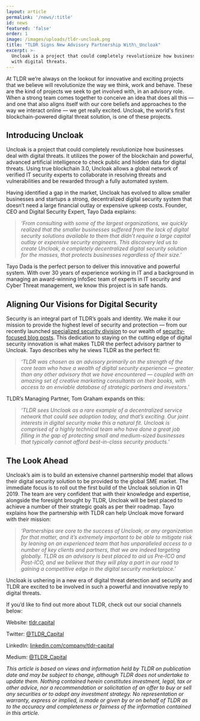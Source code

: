 ```yaml
---
layout: article
permalink: '/news/:title'
id: news
featured: 'false'
order: 1
image: /images/uploads/tldr-uncloak.png
title: "TLDR Signs New Advisory Partnership With\_Uncloak"
excerpt: >-
  Uncloak is a project that could completely revolutionize how businesses deal
  with digital threats.
---
```

At TLDR we’re always on the lookout for innovative and exciting projects that we believe will revolutionize the way we think, work and behave. These are the kind of projects we seek to get involved with, in an advisory role. When a strong team comes together to conceive an idea that does all this — and one that also aligns itself with our core beliefs and approaches to the way we interact online — we get really excited. Uncloak, the world's first blockchain-powered digital threat solution, is one of these projects.



## Introducing Uncloak

Uncloak is a project that could completely revolutionize how businesses deal with digital threats. It utilizes the power of the blockchain and powerful, advanced artificial intelligence to check public and hidden data for digital threats. Using true blockchain 3.0, Uncloak allows a global network of verified IT security experts to collaborate in resolving threats and vulnerabilities and be rewarded through a fully automated system. 

Having identified a gap in the market, Uncloak has evolved to allow smaller businesses and startups a strong, decentralized digital security system that doesn’t need a large financial outlay or expensive upkeep costs. Founder, CEO and Digital Security Expert, Tayo Dada explains:

> _‘From consulting with some of the largest organizations, we quickly realized that the smaller businesses suffered from the lack of digital security solutions available to them that didn’t require a large capital outlay or expensive security engineers. This discovery led us to create Uncloak, a completely decentralized digital security solution for the masses, that protects businesses regardless of their size.’_

Tayo Dada is the perfect person to deliver this innovative and powerful system. With over 30 years of experience working in IT and a background in managing an award-winning InfoSec team of experts in IT security and Cyber Threat management, we know this project is in safe hands.  



## Aligning Our Visions for Digital Security

Security is an integral part of TLDR’s goals and identity. We make it our mission to provide the highest level of security and protection — from our recently launched [specialized security division](https://medium.com/@TLDR_Capital/tldr-capital-launches-security-division-70b01fbff1f8) to our wealth of [security-focused blog posts](https://medium.com/@TLDR_Capital). This dedication to staying on the cutting edge of digital security innovation is what makes TLDR the perfect advisory partner to Uncloak. Tayo describes why he views TLDR as the perfect fit:

> _‘TLDR was chosen as an advisory primarily on the strength of the core team who have a wealth of digital security experience — greater than any other advisory that we have encountered — coupled with an amazing set of creative marketing consultants on their books, with access to an enviable database of strategic partners and investors.’_

TLDR’s Managing Partner, Tom Graham expands on this:

> _‘TLDR sees Uncloak as a rare example of a decentralized service network that could see adoption today, and that’s exciting. Our joint interests in digital security make this a natural fit. Uncloak is comprised of a highly technical team who have done a great job filling in the gap of protecting small and medium-sized businesses that typically cannot afford best-in-class security products.’_



## The Look Ahead

Uncloak’s aim is to build an extensive channel partnership model that allows their digital security solution to be provided to the global SME market. The immediate focus is to roll out the first build of the Uncloak solution in Q1 2019. The team are very confident that with their knowledge and expertise, alongside the foresight brought by TLDR, Uncloak will be best placed to achieve a number of their strategic goals as per their roadmap. Tayo explains how the partnership with TLDR can help Uncloak move forward with their mission:

> _‘Partnerships are core to the success of Uncloak, or any organization for that matter, and it’s extremely important to be able to mitigate risk by leaning on an experienced team that has unparalleled access to a number of key clients and partners, that we are indeed targeting globally. TLDR as an advisory is best placed to aid us Pre-ICO and Post-ICO, and we believe that they will play a part in our road to gaining a competitive edge in the digital security marketplace.’_

Uncloak is ushering in a new era of digital threat detection and security and TLDR are excited to be involved in such a powerful and innovative reply to digital threats. 



If you’d like to find out more about TLDR, check out our social channels below:

Website: [tldr.capital](http://www.tldr.capital/)

Twitter: [@TLDR_Capital](https://twitter.com/TLDR_Capital)

LinkedIn: [linkedin.com/company/tldr-capital](https://www.linkedin.com/company/tldr-capital/)

Medium: [@TLDR_Capital](https://medium.com/@TLDR_Capital)



_This article is based on views and information held by TLDR on publication date and may be subject to change, although TLDR does not undertake to update them. Nothing contained herein constitutes investment, legal, tax or other advice, nor a recommendation or solicitation of an offer to buy or sell any securities or to adopt any investment strategy. No representation or warranty, express or implied, is made or given by or on behalf of TLDR as to the accuracy and completeness or fairness of the information contained in this article._
